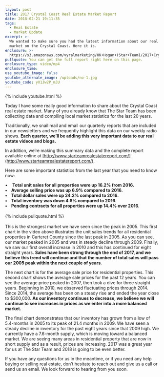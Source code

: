 ```yaml
---
layout: post
title: 2017 Crystal Coast Real Estate Market Report
date: 2018-02-21 19:11:35
tags:
  - Real Estate
  - Market Update
excerpt: >-
  We wanted to make sure you had the latest information about our real estate
  market on the Crystal Coast. Here it is.
enclosure: >-
  https://s3.amazonaws.com/vyralmarketing/OK+Hogan+(Star+Team)/2017+Crystal+Coast+Real+Estate+Market+Report.mp4
pullquote: You can get the full report right here on this page.
enclosure_type: video/mp4
enclosure_time:
use_youtube_image: false
youtube_alternate_image: /uploads/no-1.jpg
youtube_code: yX1Jw2P_mJU
---
```


{% include youtube.html %}

Today I have some really good information to share about the Crystal Coast real estate market. Many of you already know that The Star Team has been collecting data and compiling local market statistics for the last 20 years. &nbsp;

Traditionally, we snail mail and email our quarterly reports that are included in our newsletters and we frequently highlight this data on our weekly radio shows.&nbsp;**Each quarter, we’ll be adding this very important data to our real estate videos and blogs.**

In addition, we’re making this summary data and the complete report available online at [http://www.starteamrealestatereport.com/](http://www.starteamrealestatereport.com/).

Here are some important statistics from the last year that you need to know now:

• &nbsp; &nbsp;**Total unit sales for all properties were up 16.2% from 2016.<br>• &nbsp; &nbsp;Average selling price was up 6.9% compared to 2016.<br>• &nbsp; &nbsp;Total dollar sales were up 24.2% compared to 2016.<br>• &nbsp; &nbsp;Total inventory was down 4.6% compared to 2016.<br>• &nbsp; &nbsp;Pending contracts for all properties were up 14.4% over 2016.**<br><br>{% include pullquote.html %}<br><br>This is the strongest market we have seen since the peak in 2005. This first chart in the video above illustrates the unit sales trends for all residential properties in Carteret County since the last peak in 2005. As you can see, our market peaked in 2005 and was in steady decline through 2009. Finally, we saw our first overall increase in 2010 and this has continued for eight straight years. **Sales have been strong through the end of 2017, and we believe this trend will continue and that the number of total sales will pass our 2005 peak within the next couple of years**.

The next chart is for the average sale price for residential properties. This second chart shows the average sale prices for the past 12 years. You can see the average price peaked in 2007, then took a dive for three straight years. Beginning in 2010, we observed fluctuating prices through 2014. Since 2014, the average has been on a steady rise and ended the year close to $300,000. **As our inventory continues to decrease, we believe we will continue to see increases in prices as we enter into a more balanced market.**

The final chart demonstrates that our inventory has grown from a low of 5.4-months in 2005 to its peak of 21.4 months in 2009. We have seen a steady decline in inventory for the past eight years since that 2009 high. We currently have a 7.6-month supply, which is moving toward a balanced market. We are seeing many areas in residential property that are now in short supply and as a result, prices are increasing. 2017 was a great year for us at The Star Team and 2018 is going to be even better.&nbsp;

If you have any questions for us in the meantime, or if you need any help buying or selling real estate, don’t hesitate to reach out and give us a call or send us an email. We look forward to hearing from you soon.